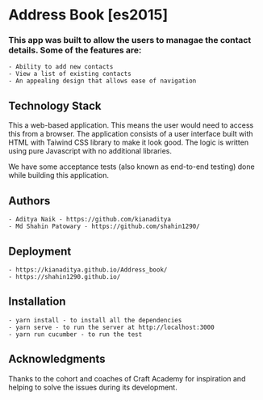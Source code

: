 # Address Book [es2015]
### This app was built to allow the users to managae the contact details. Some of the features are:
    - Ability to add new contacts
    - View a list of existing contacts
    - An appealing design that allows ease of navigation

## Technology Stack
This a web-based application. This means the user would need to access this from a browser. The application consists of a user interface built with HTML with Taiwind CSS library to make it look good. The logic is written using pure Javascript with no additional libraries.

We have some acceptance tests (also known as end-to-end testing) done while building this application.

## Authors
    - Aditya Naik - https://github.com/kianaditya
    - Md Shahin Patowary - https://github.com/shahin1290/ 

## Deployment
    - https://kianaditya.github.io/Address_book/
    - https://shahin1290.github.io/

## Installation
    - yarn install - to install all the dependencies
    - yarn serve - to run the server at http://localhost:3000
    - yarn run cucumber - to run the test

## Acknowledgments
Thanks to the cohort and coaches of Craft Academy for inspiration and helping to solve the issues during its development.
